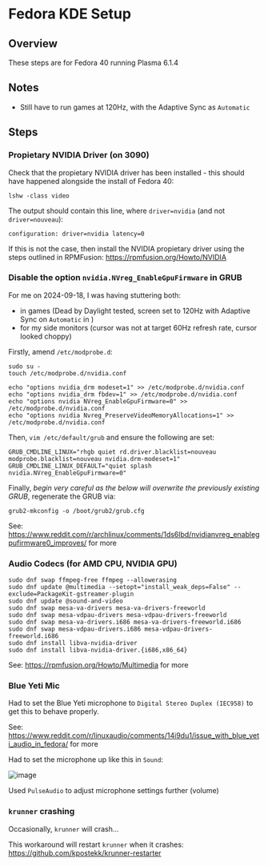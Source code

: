 # Fedora KDE Setup

## Overview

These steps are for Fedora 40 running Plasma 6.1.4

## Notes

- Still have to run games at 120Hz, with the Adaptive Sync as `Automatic`

## Steps

### Propietary NVIDIA Driver (on 3090)

Check that the propietary NVIDIA driver has been installed - this should have happened alongside the install of Fedora 40:
```
lshw -class video
```
The output should contain this line, where `driver=nvidia` (and not `driver=nouveau`):
```
configuration: driver=nvidia latency=0
```

If this is not the case, then install the NVIDIA propietary driver using the steps outlined in RPMFusion: https://rpmfusion.org/Howto/NVIDIA

### Disable the option `nvidia.NVreg_EnableGpuFirmware` in GRUB

For me on 2024-09-18, I was having stuttering both:
- in games (Dead by Daylight tested, screen set to 120Hz with Adaptive Sync on `Automatic` in )
- for my side monitors (cursor was not at target 60Hz refresh rate, cursor looked choppy)

Firstly, amend `/etc/modprobe.d`:

```
sudo su -
touch /etc/modprobe.d/nvidia.conf

echo "options nvidia_drm modeset=1" >> /etc/modprobe.d/nvidia.conf
echo "options nvidia_drm fbdev=1" >> /etc/modprobe.d/nvidia.conf
echo "options nvidia NVreg_EnableGpuFirmware=0" >> /etc/modprobe.d/nvidia.conf
echo "options nvidia Nvreg_PreserveVideoMemoryAllocations=1" >> /etc/modprobe.d/nvidia.conf
```

Then, `vim /etc/default/grub` and ensure the following are set:
```
GRUB_CMDLINE_LINUX="rhgb quiet rd.driver.blacklist=nouveau modprobe.blacklist=nouveau nvidia.drm-modeset=1"
GRUB_CMDLINE_LINUX_DEFAULT="quiet splash nvidia.NVreg_EnableGpuFirmware=0"
```

Finally, *begin very careful as the below will overwrite the previously existing GRUB*, regenerate the GRUB via:
```
grub2-mkconfig -o /boot/grub2/grub.cfg
```

See: https://www.reddit.com/r/archlinux/comments/1ds6lbd/nvidianvreg_enablegpufirmware0_improves/ for more

### Audio Codecs (for AMD CPU, NVIDIA GPU)

```
sudo dnf swap ffmpeg-free ffmpeg --allowerasing
sudo dnf update @multimedia --setopt="install_weak_deps=False" --exclude=PackageKit-gstreamer-plugin
sudo dnf update @sound-and-video
sudo dnf swap mesa-va-drivers mesa-va-drivers-freeworld
sudo dnf swap mesa-vdpau-drivers mesa-vdpau-drivers-freeworld
sudo dnf swap mesa-va-drivers.i686 mesa-va-drivers-freeworld.i686
sudo dnf swap mesa-vdpau-drivers.i686 mesa-vdpau-drivers-freeworld.i686
sudo dnf install libva-nvidia-driver
sudo dnf install libva-nvidia-driver.{i686,x86_64}
```

See: https://rpmfusion.org/Howto/Multimedia for more

### Blue Yeti Mic

Had to set the Blue Yeti microphone to `Digital Stereo Duplex (IEC958)` to get this to behave properly.

See: https://www.reddit.com/r/linuxaudio/comments/14i9du1/issue_with_blue_yeti_audio_in_fedora/ for more

Had to set the microphone up like this in `Sound`:

![image](https://github.com/user-attachments/assets/36859800-1911-419d-8d20-cae25c28a860)

Used `PulseAudio` to adjust microphone settings further (volume)

### `krunner` crashing

Occasionally, `krunner` will crash...

This workaround will restart `krunner` when it crashes: https://github.com/kpostekk/krunner-restarter 

